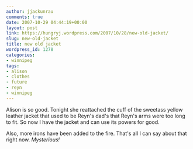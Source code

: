 ```yaml
---
author: jjackunrau
comments: true
date: 2007-10-29 04:44:19+00:00
layout: post
link: https://hungryj.wordpress.com/2007/10/28/new-old-jacket/
slug: new-old-jacket
title: new old jacket
wordpress_id: 1278
categories:
- winnipeg
tags:
- alison
- clothes
- future
- reyn
- winnipeg
---
```


Alison is so good. Tonight she reattached the cuff of the sweetass yellow leather jacket that used to be Reyn's dad's that Reyn's arms were too long to fit. So now I have the jacket and can use its powers for good.

Also, more irons have been added to the fire. That's all I can say about that right now. *Mysterious!*

